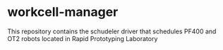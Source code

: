 # workcell-manager

This repository contains the schudeler driver that schedules PF400 and OT2 robots located in Rapid Prototyping Laboratory  
